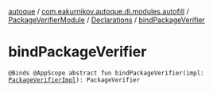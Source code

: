 [autoque](../../../index.md) / [com.eakurnikov.autoque.di.modules.autofill](../../index.md) / [PackageVerifierModule](../index.md) / [Declarations](index.md) / [bindPackageVerifier](./bind-package-verifier.md)

# bindPackageVerifier

`@Binds @AppScope abstract fun bindPackageVerifier(impl: `[`PackageVerifierImpl`](../../../com.eakurnikov.autoque.dependencies.packagename/-package-verifier-impl/index.md)`): PackageVerifier`